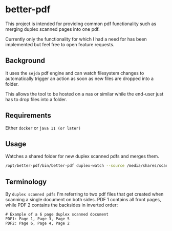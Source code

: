 # better-pdf

This project is intended for providing common pdf functionality such as merging duplex scanned pages into one pdf.

Currently only the functionality for which I had a need for has been implemented but feel free to open feature
requests.

## Background
It uses the `sejda` pdf engine and can watch filesystem changes to automatically trigger an action as soon as new files 
are dropped into a folder.

This allows the tool to be hosted on a nas or similar while the end-user just has to drop files into a folder.

## Requirements
Either `docker` or `java 11 (or later)`

## Usage
Watches a shared folder for new duplex scanned pdfs and merges them.
```bash
/opt/better-pdf/bin/better-pdf duplex-watch --source /media/shares/scanns/duplex --output /media/shares/scanns/duplex/out.pdf
```


## Terminology
By `duplex scanned pdfs` I'm referring to two pdf files that get created when scanning
a single document on both sides.
PDF 1 contains all front pages, while PDF 2 contains the backsides in inverted order:
```
# Example of a 6 page duplex scanned document
PDF1: Page 1, Page 3, Page 5
PDF2: Page 6, Page 4, Page 2
```